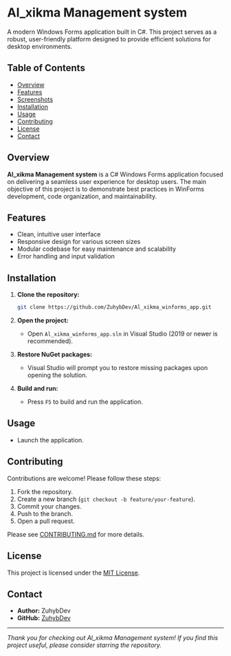 # Al_xikma Management system

A modern Windows Forms application built in C#. This project serves as a robust, user-friendly platform designed to provide efficient solutions for desktop environments. 

## Table of Contents

- [Overview](#overview)
- [Features](#features)
- [Screenshots](#screenshots)
- [Installation](#installation)
- [Usage](#usage)
- [Contributing](#contributing)
- [License](#license)
- [Contact](#contact)

## Overview

**Al_xikma Management system** is a C# Windows Forms application focused on delivering a seamless user experience for desktop users. The main objective of this project is to demonstrate best practices in WinForms development, code organization, and maintainability.

## Features

- Clean, intuitive user interface
- Responsive design for various screen sizes
- Modular codebase for easy maintenance and scalability
- Error handling and input validation

<!-- Add screenshots of the app here -->
<!-- 
![Main Screen](screenshots/main_screen.png)
-->

## Installation

1. **Clone the repository:**
   ```bash
   git clone https://github.com/ZuhybDev/Al_xikma_winforms_app.git
   ```

2. **Open the project:**
   - Open `Al_xikma_winforms_app.sln` in Visual Studio (2019 or newer is recommended).

3. **Restore NuGet packages:**
   - Visual Studio will prompt you to restore missing packages upon opening the solution.

4. **Build and run:**
   - Press `F5` to build and run the application.

## Usage

- Launch the application.

## Contributing

Contributions are welcome! Please follow these steps:

1. Fork the repository.
2. Create a new branch (`git checkout -b feature/your-feature`).
3. Commit your changes.
4. Push to the branch.
5. Open a pull request.

Please see [CONTRIBUTING.md](CONTRIBUTING.md) for more details.

## License

This project is licensed under the [MIT License](LICENSE).

## Contact

- **Author:** ZuhybDev
- **GitHub:** [ZuhybDev](https://github.com/ZuhybDev)

---

_Thank you for checking out Al_xikma Management system! If you find this project useful, please consider starring the repository._
